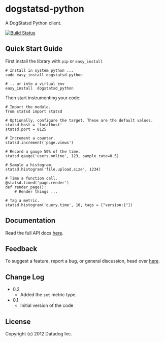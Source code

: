 dogstatsd-python
================

A DogStatsd Python client.

[![Build Status](https://secure.travis-ci.org/DataDog/dogstatsd-python.png)](http://travis-ci.org/DataDog/dogstatsd-python)

Quick Start Guide
-----------------

First install the library with `pip` or `easy_install`

    # Install in system python ...
    sudo easy_install dogstatsd-python
    
    # .. or into a virtual env
    easy_install  dogstatsd_python

Then start instrumenting your code:


    # Import the module.
    from statsd import statsd

    # Optionally, configure the target. These are the default values.
    statsd.host = 'localhost'
    statsd.port = 8125

    # Increment a counter.
    statsd.increment('page.views')

    # Record a gauge 50% of the time.
    statsd.gauge('users.online', 123, sample_rate=0.5)

    # Sample a histogram.
    statsd.histogram('file.upload.size', 1234)

    # Time a function call.
    @statsd.timed('page.render')
    def render_page():
        # Render things ...

    # Tag a metric.
    statsd.histogram('query.time', 10, tags = ["version:1"])

Documentation
-------------

Read the full API docs
[here](http://dogstatsd-python.readthedocs.org/en/latest/index.html).

Feedback
--------

To suggest a feature, report a bug, or general discussion, head over
[here](http://github.com/DataDog/dogstatsd-python/issues/).

Change Log
----------


- 0.2
    - Added the `set` metric type.
- 0.1
    - Initial version of the code


License
-------

Copyright (c) 2012 Datadog Inc.
